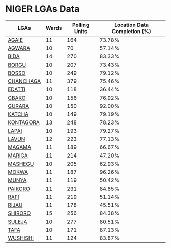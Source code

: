 
# NIGER LGAs Data

| LGAs | Wards | Polling Units | Location Data Completion (%) |
| ----- | ---- | ----- | ------- |
| [AGAIE](./lgas/537-agaie) | 11 | 164 | 73.78% |
| [AGWARA](./lgas/538-agwara) | 10 | 70 | 57.14% |
| [BIDA](./lgas/539-bida) | 14 | 270 | 83.33% |
| [BORGU](./lgas/540-borgu) | 10 | 207 | 73.43% |
| [BOSSO](./lgas/541-bosso) | 10 | 249 | 79.12% |
| [CHANCHAGA](./lgas/542-chanchaga) | 11 | 379 | 75.46% |
| [EDATTI](./lgas/543-edatti) | 10 | 118 | 36.44% |
| [GBAKO](./lgas/544-gbako) | 10 | 156 | 76.92% |
| [GURARA](./lgas/545-gurara) | 10 | 150 | 92.00% |
| [KATCHA](./lgas/546-katcha) | 10 | 149 | 79.19% |
| [KONTAGORA](./lgas/547-kontagora) | 13 | 248 | 78.23% |
| [LAPAI](./lgas/548-lapai) | 10 | 193 | 79.27% |
| [LAVUN](./lgas/549-lavun) | 12 | 223 | 77.13% |
| [MAGAMA](./lgas/550-magama) | 11 | 189 | 66.67% |
| [MARIGA](./lgas/551-mariga) | 11 | 214 | 47.20% |
| [MASHEGU](./lgas/552-mashegu) | 10 | 205 | 62.93% |
| [MOKWA](./lgas/553-mokwa) | 11 | 187 | 96.26% |
| [MUNYA](./lgas/554-munya) | 11 | 119 | 50.42% |
| [PAIKORO](./lgas/555-paikoro) | 11 | 231 | 84.85% |
| [RAFI](./lgas/556-rafi) | 11 | 219 | 51.14% |
| [RIJAU](./lgas/557-rijau) | 11 | 178 | 45.51% |
| [SHIRORO](./lgas/558-shiroro) | 15 | 256 | 84.38% |
| [SULEJA](./lgas/559-suleja) | 10 | 277 | 80.51% |
| [TAFA](./lgas/560-tafa) | 10 | 171 | 87.13% |
| [WUSHISHI](./lgas/561-wushishi) | 11 | 124 | 83.87% |





